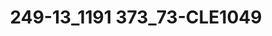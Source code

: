 ---
title: 249-13_1191 373_73-CLE1049
image: 249-13_1191 373_73-CLE1049.jpg
brand: outlet-sposo
layout: vestito
---